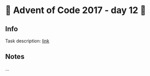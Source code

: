 # 🎄 Advent of Code 2017 - day 12 🎄

## Info

Task description: [link](https://adventofcode.com/2017/day/12)

## Notes

...